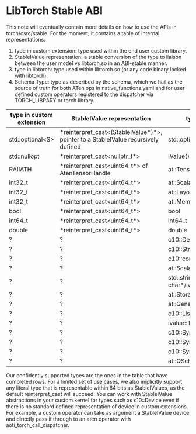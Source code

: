 # LibTorch Stable ABI

This note will eventually contain more details on how to use the APIs in torch/csrc/stable. For the moment, it contains a table of internal representations:
1. type in custom extension: type used within the end user custom library.
2. StableIValue representation: a stable conversion of the type to liaison between the user model vs libtorch.so in an ABI-stable manner.
3. type in libtorch: type used within libtorch.so (or any code binary locked with libtorch).
4. Schema Type: type as described by the schema, which we hail as the source of truth for both ATen ops in native_functions.yaml and for user defined custom operators registered to the dispatcher via TORCH_LIBRARY or torch.library.

|  type in custom extension    |   StableIValue representation   |   type in libtorch  |   Schema Type  |
| -------- | ------- | ------- | ------- |
| std::optional\<S> | \*reinterpret_cast\<(StableIValue\*)\*>, pointer to a StableIValue recursively defined | std::optional\<T> | Type? |
| std::nullopt | \*reinterpret_cast\<nullptr_t\*> | IValue() | None |
| RAIIATH | \*reinterpret_cast\<uint64_t\*> of AtenTensorHandle | at::Tensor |  Tensor |
| int32_t | \*reinterpret_cast\<uint64_t\*> | at::ScalarType | ScalarType |
| int32_t | \*reinterpret_cast\<uint64_t\*> | at::Layout | Layout |
| int32_t | \*reinterpret_cast\<uint64_t\*> | at::MemoryFormat | MemoryFormat |
| bool | \*reinterpret_cast\<uint64_t\*> | bool | bool |
| int64_t | \*reinterpret_cast\<uint64_t\*> | int64_t | int |
| double | \*reinterpret_cast\<uint64_t\*> | double | float |
| ? | ? | c10::Device | Device |
| ? | ? | c10::Stream | Stream |
| ? | ? | c10::complex<double> | complex |
| ? | ? | at::Scalar | Scalar |
| ? | ? | std::string/const char*/ivalue::ConstantString | str |
| ? | ? | at::Storage | Storage |
| ? | ? | at::Generator | Generator |
| ? | ? | c10::List\<T> | Type[] |
| ? | ? | ivalue::Tuple\<T> | (Type, ...) |
| ? | ? | c10::SymInt | SymInt |
| ? | ? | c10::SymFloat | SymFloat |
| ? | ? | c10::SymBool | SymBool |
| ? | ? | at::QScheme | QScheme |

Our confidently supported types are the ones in the table that have completed rows. For a limited set of use cases, we also implicitly support any literal type that is representable within 64 bits as StableIValues, as the default reinterpret_cast will succeed. You can work with StableIValue abstractions in your custom kernel for types such as c10::Device even if there is no standard defined representation of device in custom extensions. For example, a custom operator can take as argument a StableIValue device and directly pass it through to an aten operator with aoti_torch_call_dispatcher.
